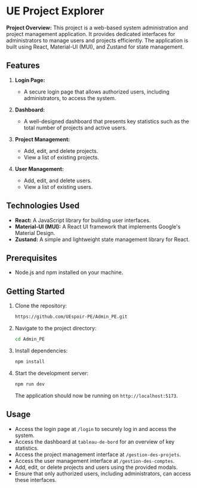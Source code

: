 # UE Project Explorer

**Project Overview:** This project is a web-based system administration and project management application. It provides dedicated interfaces for administrators to manage users and projects efficiently. The application is built using React, Material-UI (MUI), and Zustand for state management.

## Features

1. **Login Page:**

    - A secure login page that allows authorized users, including administrators, to access the system.
    
2. **Dashboard:**

    - A well-designed dashboard that presents key statistics such as the total number of projects and active users.

3. **Project Management:**

   - Add, edit, and delete projects.
   - View a list of existing projects.

4. **User Management:**

   - Add, edit, and delete users.
   - View a list of existing users.


## Technologies Used

- **React:** A JavaScript library for building user interfaces.
- **Material-UI (MUI):** A React UI framework that implements Google's Material Design.
- **Zustand:** A simple and lightweight state management library for React.

## Prerequisites

- Node.js and npm installed on your machine.

## Getting Started

1. Clone the repository:

   ```bash
   https://github.com/UEspoir-PE/Admin_PE.git
   ```

2. Navigate to the project directory:

   ```bash
   cd Admin_PE
   ```

3. Install dependencies:

   ```bash
   npm install
   ```

4. Start the development server:

   ```bash
   npm run dev
   ```

   The application should now be running on `http://localhost:5173`.

## Usage

- Access the login page at `/login` to securely log in and access the system.
- Access the dashboard at `tableau-de-bord` for an overview of key statistics.
- Access the project management interface at `/gestion-des-projets`.
- Access the user management interface at `/gestion-des-comptes`.
- Add, edit, or delete projects and users using the provided modals.
- Ensure that only authorized users, including administrators, can access these interfaces.